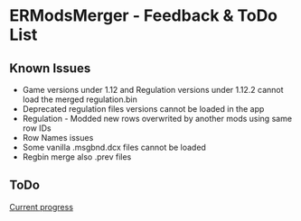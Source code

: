 # ERModsMerger - Feedback & ToDo List

## Known Issues

- Game versions under 1.12 and Regulation versions under 1.12.2 cannot load the merged regulation.bin
- Deprecated regulation files versions cannot be loaded in the app
- Regulation - Modded new rows overwrited by another mods using same row IDs
- Row Names issues
- Some vanilla .msgbnd.dcx files cannot be loaded
- Regbin merge also .prev files 

## ToDo

[Current progress](https://github.com/MadTekN1/ERModsMerger/blob/main/ChangeNotes/CodeChangesNotes.md)
